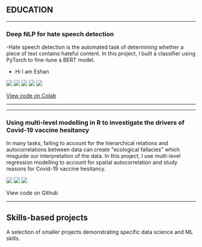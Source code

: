 ## EDUCATION

---

### Deep NLP for hate speech detection

-Hate speech detection is the automated task of determining whether a piece of text contains hateful content. In this project, I built a classifier using 
 PyTorch to fine-tune a BERT model.
- Hi I am Eshan

[![](https://img.shields.io/badge/Python-white?logo=Python)](#) [![](https://img.shields.io/badge/Jupyter-white?logo=Jupyter)](#) [![](https://img.shields.io/badge/PyTorch-white?logo=pytorch)](#) [![](https://img.shields.io/badge/Twitter-white?logo=Twitter)](#) [![](https://img.shields.io/badge/HuggingFace_Transformers-white?logo=huggingface)](#)

[View code on Colab](https://colab.research.google.com/drive/1d_q0vUpgwmbN7imUcdsbuDwJ61OuBjvO?usp=sharing)

---
---

### Using multi-level modelling in R to investigate the drivers of Covid-19 vaccine hesitancy
In many tasks, failing to account for the hierarchical relations and autocorrelations between data can create "ecological fallacies" which misguide our interpretation of the data. In this project, I use mutli-level regression modelling to account for spatial autocorrelation and study reasons for Covid-19 vaccine hesitancy. 

<!-- <img src="images/random_intercept.png?raw=true"/> -->

[![](https://img.shields.io/badge/R-white?logo=R)](#) [![](https://img.shields.io/badge/Python-white?logo=Python)](#) [![](https://img.shields.io/badge/Jupyter-white?logo=Jupyter)](#) 

View code on Github

---

## Skills-based projects
A selection of smaller projects demonstrating specific data science and ML skills.





<!-- ### Did lockdowns influence the types of music people were listening to?
View code on Colab -->

<!-- <p style="font-size:11px">Page template forked from <a href="https://github.com/evanca/quick-portfolio">evanca</a></p> -->
<!-- Remove above link if you don't want to attibute -->

<!-- ## 👋 Welcome to my portfolio

Hello! My name is Matt, and I set up this page to showcase some of the data science projects I've been working on.

At age 18, while working as a cold caller in a telesales team at Ovo Energy, I built my first data product: a recommendation engine which predicted customers' propensity to buy. The tool helped me double my sales rate and, after I'd persuaded senior managers to take it into production, boosted our whole team's sales by 10%. 

The reason I tell this story is because I think it shows what data can and should be: a tool for empowering people and uplifting businesses. 

In the past 8 years, I've studied at two of the world's best universities and worked in a variety of industries, gaining experience in machine learning, strategy, analytics and marketing. My [CV](https://mattschapman.github.io/pdf/Matt_Chapman_CV.pdf) has plenty of information about the professional projects I've worked on, but the purpose of this page is to showcase some of my favourite personal (on-the-side) projects in a more visual way. 

If you have any questions, feel free to drop me an [email](mailto:mattchapmanmsc@gmail.com) or send me a message on [LinkedIn](https://www.linkedin.com/in/matt-chapman-ba8488118/). 

Thanks for reading,

Matt

---
 -->
 
<!--  ### Using BERT and Naïve Bayes models for helpfulness prediction of Amazon reviews
The quality and helpfulness of online reviews can vary greatly, meaning readers must often sift through a deluge of online reviews in order to find the most relevant ones. In this project, I compared the performance of various ML models for predicting the helpfulness of an Amazon review given its text and metadata.  

[![](https://img.shields.io/badge/Python-white?logo=Python)](#) [![](https://img.shields.io/badge/Jupyter-white?logo=Jupyter)](#) [![](https://img.shields.io/badge/PyTorch-white?logo=pytorch)](#) [![](https://img.shields.io/badge/Amazon-white?logo=Amazon)](#) [![](https://img.shields.io/badge/HuggingFace_Transformers-white?logo=huggingface)](#)

[View code on Colab](https://colab.research.google.com/drive/19N1n117gN_qHPVd8VqqRDur5v8z0tANY?usp=sharing)

---
 -->
